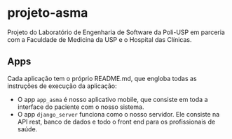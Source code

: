 # projeto-asma
Projeto do Laboratório de Engenharia de Software da Poli-USP em parceria com a Faculdade de Medicina da USP e o Hospital das Clínicas.

## Apps
Cada aplicação tem o próprio README.md, que engloba todas as instruções de execução da aplicação:
- O app ```app_asma``` é nosso aplicativo mobile, que consiste em toda a interface do paciente com o nosso sistema.
- O app ```django_server``` funciona como o nosso servidor. Ele consiste na API rest, banco de dados e todo o front end para os profissionais de saúde.
